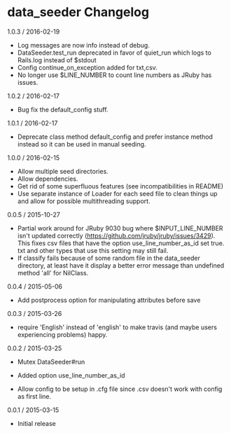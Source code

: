 data_seeder Changelog
=====================

1.0.3 / 2016-02-19
  - Log messages are now info instead of debug.
  - DataSeeder.test_run deprecated in favor of quiet_run which logs to Rails.log instead of $stdout
  - Config continue_on_exception added for txt,csv.
  - No longer use $LINE_NUMBER to count line numbers as JRuby has issues.
  
1.0.2 / 2016-02-17
  - Bug fix the default_config stuff.

1.0.1 / 2016-02-17
  - Deprecate class method default_config and prefer instance method instead
    so it can be used in manual seeding.

1.0.0 / 2016-02-15

  - Allow multiple seed directories.
  - Allow dependencies.
  - Get rid of some superfluous features (see incompatibilities in README)
  - Use separate instance of Loader for each seed file to clean things up and allow for
    possible multithreading support.

0.0.5 / 2015-10-27

  - Partial work around for JRuby 9030 bug where $INPUT_LINE_NUMBER isn't updated correctly
    (https://github.com/jruby/jruby/issues/3429).  This fixes csv files that have the option
    use_line_number_as_id set true.  txt and other types that use this setting may still fail.
  - If classify fails because of some random file in the data_seeder directory, at least have
    it display a better error message than undefined method 'all' for NilClass.

0.0.4 / 2015-05-06

  - Add postprocess option for manipulating attributes before save

0.0.3 / 2015-03-26

  - require 'English' instead of 'english' to make travis (and maybe users experiencing problems) happy.

0.0.2 / 2015-03-25

  - Mutex DataSeeder#run

  - Added option use_line_number_as_id

  - Allow config to be setup in .cfg file since .csv doesn't work with config as first line.


0.0.1 / 2015-03-15

  - Initial release
